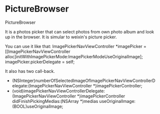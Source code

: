 # PictureBrowser
PictureBrowser

It is a photos picker that can select photos from own photo album and look up in the browser.
It is simular to weixin's picture picker.

You can use it like that:
 ImagePickerNavViewController *imagePicker = [[ImagePickerNavViewController alloc]initWithImagePickerMode:ImagePickerModeUseOriginalImage];
 imagePicker.pickerDelegate = self;

It also has two call-back.
- (NSInteger)numberOfSelectedImageOfImagePickerNavViewControllerDelegate:(ImagePickerNavViewController *)imagePickerController;
- (void)imagePickerNavViewControllerDelegate:(ImagePickerNavViewController *)imagePickerController didFinishPickingMedias:(NSArray *)medias useOriginalImage:(BOOL)useOriginalImage;


